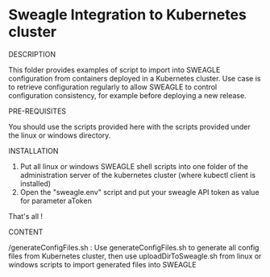 # Sweagle Integration to Kubernetes cluster
DESCRIPTION

This folder provides examples of script to import into SWEAGLE configuration from containers deployed in a Kubernetes cluster.
Use case is to retrieve configuration regularly to allow SWEAGLE to control configuration consistency, for example before deploying a new release.

PRE-REQUISITES

You should use the scripts provided here with the scripts provided under the linux or windows directory.


INSTALLATION

1. Put all linux or windows SWEAGLE shell scripts into one folder of the administration server of the kubernetes cluster (where kubectl client is installed)
2. Open the "sweagle.env" script and put your sweagle API token as value for parameter aToken

That's all !

CONTENT

/generateConfigFiles.sh : Use generateConfigFiles.sh to generate all config files from Kubernetes cluster, then use uploadDirToSweagle.sh from linux or windows scripts to import generated files into SWEAGLE
